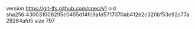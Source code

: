 version https://git-lfs.github.com/spec/v1
oid sha256:430031008295c0455d14fc9a1d5717070ab412e2c320bf53c92c77a29284afd5
size 797

